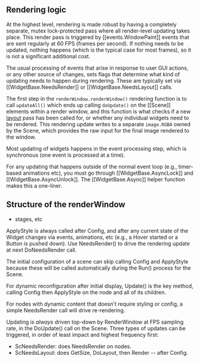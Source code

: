 ## Rendering logic

At the highest level, rendering is made robust by having a completely separate, mutex lock-protected pass where all render-level updating takes place.  This render pass is triggered by [[events.WindowPaint]] events that are sent regularly at 60 FPS (frames per second).  If nothing needs to be updated, nothing happens (which is the typical case for most frames), so it is not a significant additional cost.

The usual processing of events that arise in response to user GUI actions, or any other source of changes, sets flags that determine what kind of updating needs to happen during rendering.  These are typically set via [[WidgetBase.NeedsRender]] or [[WidgetBase.NeedsLayout]] calls.

The first step in the `renderWindow.renderWindow()` rendering function is to call `updateAll()` which ends up calling `doUpdate()` on the [[Scene]] elements within a render window, and this function is what checks if a new [layout](layout) pass has been called for, or whether any individual widgets need to be rendered. This rendering update writes to a separate `image.RGBA` owned by the Scene, which provides the raw input for the final image rendered to the window.

Most updating of widgets happens in the event processing step, which is synchronous (one event is processed at a time).  

For any updating that happens outside of the normal event loop (e.g., timer-based animations etc), you must go through [[WidgetBase.AsyncLock]] and [[WidgetBase.AsyncUnlock]].  The [[WidgetBase.Async]] helper function makes this a one-liner.

## Structure of the renderWindow

* stages, etc

ApplyStyle is always called after Config, and after any current state of the Widget changes via events, animations, etc (e.g., a Hover started or a Button is pushed down). Use NeedsRender() to drive the rendering update at next DoNeedsRender call.

The initial configuration of a scene can skip calling Config and ApplyStyle because these will be called automatically during the Run() process for the Scene.

For dynamic reconfiguration after initial display, Update() is the key method, calling Config then ApplyStyle on the node and all of its children.

For nodes with dynamic content that doesn't require styling or config, a simple NeedsRender call will drive re-rendering.

Updating is _always_ driven top-down by RenderWindow at FPS sampling rate, in the DoUpdate() call on the Scene. Three types of updates can be triggered, in order of least impact and highest frequency first:
* ScNeedsRender: does NeedsRender on nodes.
* ScNeedsLayout: does GetSize, DoLayout, then Render -- after Config.

